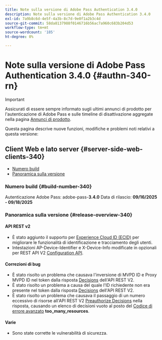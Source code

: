 ```yaml
---
title: Note sulla versione di Adobe Pass Authentication 3.4.0
description: Note sulla versione di Adobe Pass Authentication 3.4.0
exl-id: 7a9b8c6d-4e5f-4a3b-8c7d-9e0f1a2b3c4d
source-git-commit: 58da8137988f0146716b56ac7a960c683b204d53
workflow-type: tm+mt
source-wordcount: '185'
ht-degree: 0%

---
```


# Note sulla versione di Adobe Pass Authentication 3.4.0 {#authn-340-rn}

>[!IMPORTANT]
>
> Assicurati di essere sempre informato sugli ultimi annunci di prodotto per l&#39;autenticazione di Adobe Pass e sulle timeline di disattivazione aggregate nella pagina [Annunci di prodotto](/help/authentication/product-announcements.md).

Questa pagina descrive nuove funzioni, modifiche e problemi noti relativi a questa versione:

## Client Web e lato server {#server-side-web-clients-340}

* [Numero build](#build-number-340)
* [Panoramica sulla versione](#release-overview-340)

### Numero build {#build-number-340}

Autenticazione Adobe Pass: adobe-pass-**3.4.0**
Data di rilascio: **09/16/2025 - 09/18/2025**

### Panoramica sulla versione {#release-overview-340}

#### API REST v2

* È stato aggiunto il supporto per [Experience Cloud ID (ECID)](/help/authentication/integration-guide-programmers/rest-apis/rest-api-v2/appendix/headers/rest-api-v2-appendix-headers-ap-visitor-identifier.md) per migliorare le funzionalità di identificazione e tracciamento degli utenti.
* Intestazioni AP-Device-Identifier e X-Device-Info modificate in opzionali per REST API V2 [Configuration API](/help/authentication/integration-guide-programmers/rest-apis/rest-api-v2/apis/configuration-apis/rest-api-v2-configuration-apis-retrieve-configuration-for-specific-service-provider.md).

#### Correzioni di bug

* È stato risolto un problema che causava l&#39;inversione di MVPD ID e Proxy MVPD ID nel token dalla risposta [Decisions](/help/authentication/integration-guide-programmers/rest-apis/rest-api-v2/apis/decisions-apis/rest-api-v2-decisions-apis-retrieve-authorization-decisions-using-specific-mvpd.md) dell&#39;API REST V2.
* È stato risolto un problema a causa del quale l&#39;ID richiedente non era presente nel token dalla risposta [Decisions](/help/authentication/integration-guide-programmers/rest-apis/rest-api-v2/apis/decisions-apis/rest-api-v2-decisions-apis-retrieve-authorization-decisions-using-specific-mvpd.md) dell&#39;API REST V2.
* È stato risolto un problema che causava il passaggio di un numero eccessivo di risorse all&#39;API REST V2 [Preauthorize Decisions](/help/authentication/integration-guide-programmers/rest-apis/rest-api-v2/apis/decisions-apis/rest-api-v2-decisions-apis-retrieve-preauthorization-decisions-using-specific-mvpd.md) nella risposta, causando un elenco di decisioni vuoto al posto del [Codice di errore avanzato](/help/authentication/integration-guide-programmers/features-standard/error-reporting/enhanced-error-codes.md) **too_many_resources**.

#### Varie

* Sono state corrette le vulnerabilità di sicurezza.